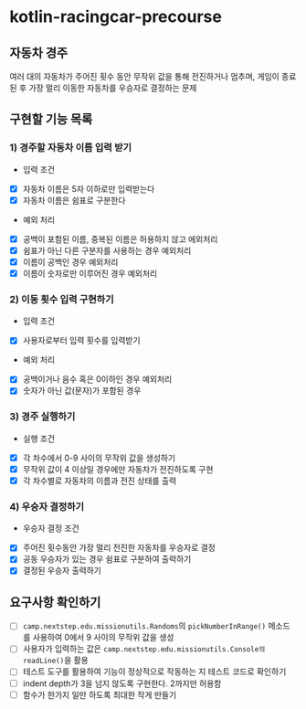 # kotlin-racingcar-precourse

## 자동차 경주
여러 대의 자동차가 주어진 횟수 동안 무작위 값을 통해 전진하거나 멈추며, 게임이 종료된 후 가장 멀리 이동한 자동차를 우승자로 결정하는 문제

## 구현할 기능 목록
### 1) 경주할 자동차 이름 입력 받기
- 입력 조건
- [x] 자동차 이름은 5자 이하로만 입력받는다
- [x] 자동차 이름은 쉼표로 구분한다
- 예외 처리
- [x] 공백이 포함된 이름, 중복된 이름은 허용하지 않고 에외처리
- [x] 쉼표가 아닌 다른 구분자를 사용하는 경우 예외처리
- [x] 이름이 공백인 경우 예외처리
- [x] 이름이 숫자로만 이루어진 경우 예외처리

### 2) 이동 횟수 입력 구현하기
- 입력 조건
- [x] 사용자로부터 입력 횟수를 입력받기
- 예외 처리
- [x] 공백이거나 음수 혹은 0이하인 경우 예외처리
- [x] 숫자가 아닌 값(문자)가 포함된 경우

### 3) 경주 실행하기
- 실행 조건
- [x] 각 차수에서 0-9 사이의 무작위 값을 생성하기
- [x] 무작위 값이 4 이상일 경우에만 자동차가 전진하도록 구현
- [x] 각 차수별로 자동차의 이름과 전진 상태를 출력

### 4) 우승자 결정하기
- 우승자 결정 조건
- [x] 주어진 횟수동안 가장 멀리 전진한 자동차를 우승자로 결정
- [x] 공동 우승자가 있는 경우 쉼표로 구분하여 출력하기
- [x] 결정된 우승자 출력하기

## 요구사항 확인하기
- [ ] `camp.nextstep.edu.missionutils.Randoms`의 `pickNumberInRange()` 메소드를 사용하여 0에서 9 사이의 무작위 값을 생성
- [ ] 사용자가 입력하는 값은 `camp.nextstep.edu.missionutils.Console의 readLine()`을 활용
- [ ] 테스트 도구를 활용하여 기능이 정상적으로 작동하는 지 테스트 코드로 확인하기
- [ ] indent depth가 3을 넘지 않도록 구현한다. 2까지만 허용함
- [ ] 함수가 한가지 일만 하도록 최대한 작게 만들기